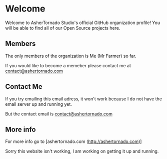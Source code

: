 # Welcome
Welcome to AsherTornado Studio's official GitHub organization profile! You will be able to find all of our Open Source projects here.

## Members
The only members of the organization is Me (Mr Farmer) so far.

If you would like to become a memeber please contact me at contact@ashertornado.com

## Contact Me
If you try emailing this email adress, it won't work because I do not have the email server up and running yet.

But the contact email is contact@ashertornado.com

## More info
For more info go to [ashertornado.com (http://ashertornado.com)]

Sorry this website isn't working, I am working on getting it up and running.
